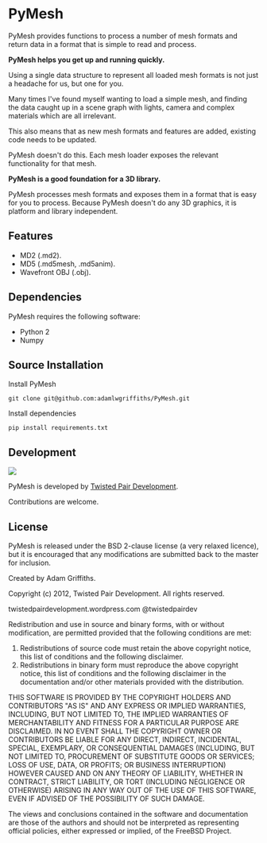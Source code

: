 PyMesh
======

PyMesh provides functions to process a number of mesh formats and return data in a format that is simple to read and
process.

__PyMesh helps you get up and running quickly.__

Using a single data structure to represent all loaded mesh formats is not just a headache for us, but one for you.

Many times I've found myself wanting to load a simple mesh, and finding the data caught up in a scene graph with lights, camera and complex materials which are all irrelevant.

This also means that as new mesh formats and features are added, existing code needs to be updated.

PyMesh doesn't do this. Each mesh loader exposes the relevant functionality for that mesh.


__PyMesh is a good foundation for a 3D library.__

PyMesh processes mesh formats and exposes them in a format that is easy for you to process.
Because PyMesh doesn't do any 3D graphics, it is platform and library independent.


Features
--------

   * MD2 (.md2).
   * MD5 (.md5mesh, .md5anim).
   * Wavefront OBJ (.obj).

Dependencies
------------

PyMesh requires the following software:

   * Python 2
   * Numpy

Source Installation
-------------------

Install PyMesh
```
git clone git@github.com:adamlwgriffiths/PyMesh.git
```

Install dependencies
```
pip install requirements.txt
```

Development
-----------------------

<img src="http://twistedpairdevelopment.files.wordpress.com/2010/10/twisted_pair-0086.png">

PyMesh is developed by [Twisted Pair Development](http://twistedpairdevelopment.wordpress.com).

Contributions are welcome.


License
---------------

PyMesh is released under the BSD 2-clause license (a very relaxed licence), but it is encouraged that any modifications are submitted back to the master for inclusion.

Created by Adam Griffiths.

Copyright (c) 2012, Twisted Pair Development.
All rights reserved.

twistedpairdevelopment.wordpress.com
@twistedpairdev

Redistribution and use in source and binary forms, with or without
modification, are permitted provided that the following conditions are met: 

1. Redistributions of source code must retain the above copyright notice, this list of conditions and the following disclaimer. 
2. Redistributions in binary form must reproduce the above copyright notice, this list of conditions and the following disclaimer in the documentation and/or other materials provided with the distribution. 

THIS SOFTWARE IS PROVIDED BY THE COPYRIGHT HOLDERS AND CONTRIBUTORS "AS IS" AND
ANY EXPRESS OR IMPLIED WARRANTIES, INCLUDING, BUT NOT LIMITED TO, THE IMPLIED
WARRANTIES OF MERCHANTABILITY AND FITNESS FOR A PARTICULAR PURPOSE ARE
DISCLAIMED. IN NO EVENT SHALL THE COPYRIGHT OWNER OR CONTRIBUTORS BE LIABLE FOR
ANY DIRECT, INDIRECT, INCIDENTAL, SPECIAL, EXEMPLARY, OR CONSEQUENTIAL DAMAGES
(INCLUDING, BUT NOT LIMITED TO, PROCUREMENT OF SUBSTITUTE GOODS OR SERVICES;
LOSS OF USE, DATA, OR PROFITS; OR BUSINESS INTERRUPTION) HOWEVER CAUSED AND
ON ANY THEORY OF LIABILITY, WHETHER IN CONTRACT, STRICT LIABILITY, OR TORT
(INCLUDING NEGLIGENCE OR OTHERWISE) ARISING IN ANY WAY OUT OF THE USE OF THIS
SOFTWARE, EVEN IF ADVISED OF THE POSSIBILITY OF SUCH DAMAGE.

The views and conclusions contained in the software and documentation are those
of the authors and should not be interpreted as representing official policies, 
either expressed or implied, of the FreeBSD Project.
